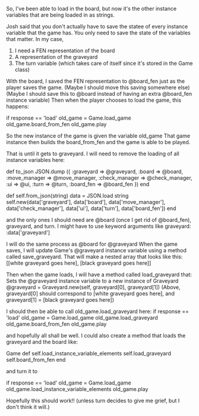 So, I've been able to load in the board, but now it's the other instance variables that are being loaded in as strings.

Josh said that you don't actually have to save the statee of every instance variable that the game has.
You only need to save the state of the variables that matter. 
In my case, 
1. I need a FEN representation of the board
2. A representation of the graveyard
3. The turn variable (which takes care of itself since it's stored in the Game class)

With the board, I saved the FEN representation to @board_fen just as the player saves the game.
(Maybe I should move this saving somewhere else)
(Maybe I should save this to @board instead of having an extra @board_fen instance variable)
Then when the player chooses to load the game, this happens:

if response == 'load'
      old_game = Game.load_game
      old_game.board_from_fen
      old_game.play

So the new instance of the game is given the variable old_game
That game instance then builds the board_from_fen
and the game is able to be played.

That is until it gets to graveyard.
I will need to remove the loading of all instance variables here: 

def to_json
    JSON.dump ({
      :graveyard => @graveyard,
      :board => @board,
      :move_manager => @move_manager,
      :check_manager => @check_manager,
      :ui => @ui,
      :turn => @turn,
      :board_fen => @board_fen
    })
  end

  def self.from_json(string)
    data = JSON.load string
    self.new(data['graveyard'], data['board'], data['move_manager'],
      data['check_manager'], data['ui'], data['turn'], data['board_fen'])
  end

  and the only ones I should need are @board (once I get rid of @board_fen), graveyard, and turn.
  I might have to use keyword arguments like graveyard: :data['graveyard']

  I will do the same process as @board for @graveyard
  When the game saves, I will update Game's @graveyard instance variable using a method called save_graveyard.
  That will make a nested array that looks like this:
  [[white graveyard goes here], [black graveyard goes here]]

  Then when the game loads, I will have a method called load_graveyard that:
  Sets the @graveyard instance variable to a new instance of Graveyard
    @graveyard = Graveyard.new(self, graveyard[0], graveyard[1])
    (Above, graveyard[0] should correspond to [white graveyard goes here], and graveyard[1] = [black graveyard goes here])

I should then be able to call old_game.load_graveyard here:
if response == 'load'
      old_game = Game.load_game
      old_game.load_graveyard
      old_game.board_from_fen
      old_game.play

and hopefully all shall be well. I could also create a method that loads the graveyard and the board like:

Game
def self.load_instance_variable_elements
  self.load_graveyard
  self.board_from_fen
end

and turn it to 

if response == 'load'
      old_game = Game.load_game
      old_game.load_instance_variable_elements
      old_game.play

Hopefully this should work!!
(unless turn decides to give me grief, but I don't think it will.)